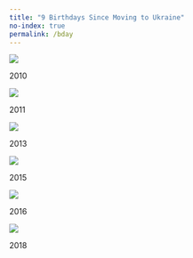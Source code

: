 ```yaml
---
title: "9 Birthdays Since Moving to Ukraine"
no-index: true
permalink: /bday
--- 
```


![](/static/bday/2010.jpeg)
<p class="caption">2010</p>

![](/static/bday/2011.JPG)
<p class="caption">2011</p>

![](/static/bday/2013.JPG)
<p class="caption">2013</p>

![](/static/bday/2015.jpg)
<p class="caption">2015</p>

![](/static/bday/2016.jpg)
<p class="caption">2016</p>

![](/static/bday/2018.jpg)
<p class="caption">2018</p>